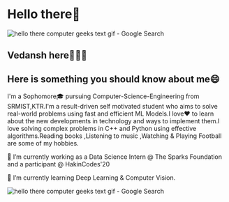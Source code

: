 # Hello there👋
![hello there computer geeks text gif - Google Search](https://user-images.githubusercontent.com/60468275/90990215-32ad0180-e5bd-11ea-8bf2-ea8f589a9758.gif)

## Vedansh here🙋🏻‍♂️
## Here is something you should know about me😄
I'm a Sophomore🎓 pursuing Computer-Science-Engineering from SRMIST,KTR.I'm a result-driven self motivated student who aims to solve real-world problems using fast and efficient ML Models.I love❤ to learn about the new developments in technology and ways to implement them.I love solving complex problems in C++ and Python using effective algorithms.Reading books ,Listening to music ,Watching & Playing Football are some of my hobbies.

🔭 I’m currently working as a Data Science Intern @ The Sparks Foundation and a participant @ HakinCodes'20

🌱 I’m currently learning Deep Learning & Computer Vision.

![hello there computer geeks text gif - Google Search](https://user-images.githubusercontent.com/60468275/90991034-b4079280-e5c3-11ea-9854-080fb03cdc75.jpg)  

<!--
<div>
  <p><img align="left" width="420" height="350" src=""></p>
  <p><img align="right" src="![68747470733a2f2f6d656469612e67697068792e636f6d2f6d656469612f38333648694a633770677a7938694e58436e2f67697068792e676966](https://user-images.githubusercontent.com/60468275/90991130-8d962700-e5c4-11ea-8d37-6ebc8e95bba8.gif)"></p>
  <br /><br /><br /><br /><br /><br /><br /><br /><br /><br /><br /><br /><br /><br /><br />
  </div>


 

<!--
**vvHacker007/vvHacker007** is a ✨ _special_ ✨ repository because its `README.md` (this file) appears on your GitHub profile.

Here are some ideas to get you started:

- 
- 
- 👯 I’m looking to collaborate on ...
- 🤔 I’m looking for help with ...
- 💬 Ask me about ...
- 📫 How to reach me: ...
- 😄 Pronouns: ...
- ⚡ Fun fact: ...
-->
